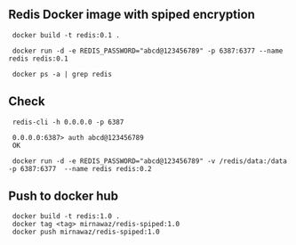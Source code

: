 ## Redis Docker image with spiped encryption

```
 docker build -t redis:0.1 .

 docker run -d -e REDIS_PASSWORD="abcd@123456789" -p 6387:6377 --name redis redis:0.1 

 docker ps -a | grep redis
```

## Check
```
 redis-cli -h 0.0.0.0 -p 6387 

 0.0.0.0:6387> auth abcd@123456789
 OK

 docker run -d -e REDIS_PASSWORD="abcd@123456789" -v /redis/data:/data -p 6387:6377  --name redis redis:0.2
```

## Push to docker hub
```
 docker build -t redis:1.0 .
 docker tag <tag> mirnawaz/redis-spiped:1.0
 docker push mirnawaz/redis-spiped:1.0
```

